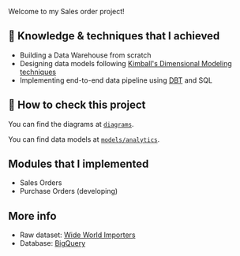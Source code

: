 Welcome to my Sales order project!


## 🎯 Knowledge & techniques that I achieved

- Building a Data Warehouse from scratch
- Designing data models following [Kimball's Dimensional Modeling techniques](https://www.goodreads.com/en/book/show/748203)
- Implementing end-to-end data pipeline using [DBT](https://www.getdbt.com/) and SQL

## 📃 How to check this project
You can find the diagrams at [`diagrams`](diagrams).

You can find data models at [`models/analytics`](models/analytics).

## Modules that I implemented

- Sales Orders
- Purchase Orders (developing)

## More info
- Raw dataset: [Wide World Importers](https://learn.microsoft.com/en-us/sql/samples/wide-world-importers-what-is?view=sql-server-ver16)
- Database: [BigQuery](https://cloud.google.com/bigquery)
